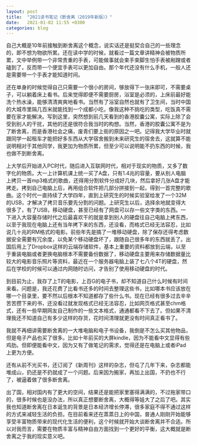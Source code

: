 ```yaml
---
layout: post
title:  "2021读书笔记《断舍离（2019年新版）》"
date:   2021-01-02 11:55 +0300
categories: blog
---
```


自己大概是10年前接触到断舍离这个概念，说实话还是挺契合自己的一些理念的，即不想为物欲所累。还在读中学的时候，就看过一篇文章讲精神会被物质所累，文中举例带一个非常贵重的手表，可能做事就会束手束脚生怕手表被剐蹭或者磕到了，反而带一个便宜手表可以更加自由。那个年代还没有什么手机，一般人还是需要带一个手表才能知道时间。

还在单身的时候觉得自己只需要一个很小的房间，够放得下一张床即可，不需要桌子，可以躺着床上看书。后来觉得即便不需要厨房，浴室是必须的，上床前最好能洗个热水澡，能够清清爽爽地看书。当然有了浴室自然也就有了卫生间，当时中国的大城市里隔几百米就能找到一个成都小吃，像我这种不挑吃的类型，吃饭真不需要在家才能解决。写到这里，突然想到前几天看到的香港胶囊公寓，实际上除了会受到别人的干扰，其他的还是很符合我当时的构想。当然，香港的胶囊公寓不是为了断舍离，而是香港社会之痛，废青们要上街的原因之一吧。记得我大学毕业时就跟同学一起租车才能把好多东西从大学宿舍搬到未来研究生的宿舍去，这就算不能说明相对于其他同学，我更加为物质所累，但至少可以说明能不扔东西的时候，我也做不到断舍离。

上大学后开始进入PC时代，随后进入互联网时代，相对于现实的物质，又多了数字化的物质。大一上计算机课上统一买了A盘，只有1.4兆的容量，要从别人电脑上拷贝一首mp3格式的歌曲，还得用分割软件分成好几块，然后拿好几张A盘才能拷走。拷到自己电脑上后，再用组合软件把几部分拼接到一起，得到一首完整的歌曲。这个时代一直持续了大学四年，直到上研究生的时候实验室给发了一个32M的USB，才解决了拷贝音乐要先分割的问题。上研究生以后，选择余地就变得大很多了，有了USB，移动硬盘，甚至已经有了网盘可以存一些文字类的东西。一下进入大容量存储时代之后最喜欢干的就是拿到别人的硬盘往自己电脑上拷东西，以至于我现在电脑上还有当年拷下来的东西，还没看，而格式已经无法容忍，比如说几十兆的RM格式的电影。前些年先是搞了一堆移动硬盘，除了保存还得考虑数据安全需要有冗余度，以免某个移动硬盘坏了，跟随自己很多年的东西就丢了。出国后用上了Dropbox这样的云端存储软件，基本上重要的资料都放到云端，以至于重装电脑或者更换电脑根本不需要备份数据了，移动硬盘主要用来存储数据量比较大的电影音乐照片等资料，最近在一个服务器电脑上装了七八个4T的硬盘，然后在学校的时候可以通过内网随时访问，才告别了使用移动硬盘的时代。

到目前为止，我存了上T的电影，上百G的电子书，却不知道自己什么时候有时间来看。问题是，我还花费了比看书还多的时间去整理这些书，比如哪本书应该放在哪一个目录里，要不然以后根本不知道都存了些什么书。现在已经有很多过去辛辛苦苦攒下来的书，还没看过就发现格式已经无法容忍，比如网页格式甚至chm格式，还有一些早期网友自己制作的一些文本格式，通通都看不下去了。但如果不清理我还不知道自己有多少这样的存货，花时间清理就更没有时间真正看书了。

我就不再细讲需要断舍离的一大堆电脑和电子书设备，我倒是不怎么买其他物品，但是电子产品也买了很多。比如十年前买的大屏kindle，因为不能看中文显得有些鸡肋。但即便能看中文，因为又有了做笔记的需求，觉得还是在电脑上或者iPad上更为方便。

还有从前不光买书，还订阅了《新周刊》这样的杂志，但屯了几年下来，杂志都能堆成山，扔还是不扔就成了一个问题。后来因为搬家，再加上出国，不扔也不行了，被逼着做了很多断舍离。

出了国，相对国内有了更大的空间，结果还是能把家里塞得满满的，不过拖家带口的，很多时候也是没办法，所以真正想要断舍离，大概得等娃大了之后了吧。其实我也知道断舍离在日本诞生的背景是日本经济增长停滞，很多家庭不得不通过这样的方式来减轻生活的负担。在目前看来还在蒸蒸日上的中国，普通人刚刚开始能够享受丰富物质带来的现代化生活的便利，这个时候就开始大谈断舍离并不合适。所以对我而言，需要在物质丰富与精神自由方面找到一个更好的平衡，这大概就是断舍离之于我的现实意义吧。



<!--end-->
